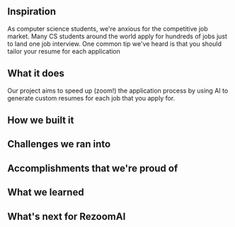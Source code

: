 ## Inspiration

As computer science students, we're anxious for the competitive job market. Many CS students around the world apply for hundreds of jobs just to land one job interview. One common tip we've heard is that you should tailor your resume for each application 

## What it does
 Our project aims to speed up (zoom!) the application process by using AI to generate custom resumes for each job that you apply for.

## How we built it

## Challenges we ran into

## Accomplishments that we're proud of

## What we learned

## What's next for RezoomAI
